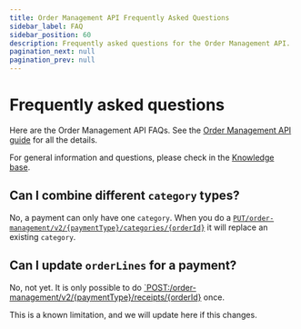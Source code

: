 ```yaml
---
title: Order Management API Frequently Asked Questions
sidebar_label: FAQ
sidebar_position: 60
description: Frequently asked questions for the Order Management API.
pagination_next: null
pagination_prev: null
---
```


# Frequently asked questions

Here are the Order Management API FAQs.
See the
[Order Management API guide](./order-management-api-guide.md)
for all the details.

For general information and questions, please check in the
[Knowledge base](https://developer.vippsmobilepay.com/docs/knowledge-base/).

## Can I combine different `category` types?

No, a payment can only have one `category`.
When you do a
[`PUT/order-management/v2/{paymentType}/categories/{orderId}`](https://developer.vippsmobilepay.com/api/order-management/#tag/Category/operation/putCategoryV2)
it will replace an existing `category`.

## Can I update `orderLines` for a payment?

No, not yet. It is only possible to do
[`POST:/order-management/v2/{paymentType}/receipts/{orderId}](https://developer.vippsmobilepay.com/api/order-management/#tag/Receipt/operation/postReceiptV2)
once.

This is a known limitation, and we will update here if this changes.

